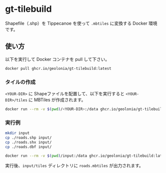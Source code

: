 # gt-tilebuild

Shapefile（.shp）を Tippecanoe を使って `.mbtiles` に変換する Docker 環境です。

## 使い方

以下を実行して Docker コンテナを pull して下さい。
```bash
docker pull ghcr.io/geolonia/gt-tilebuild:latest
```

### タイルの作成
`<YOUR-DIR>` に Shapeファイルを配置して、以下を実行すると `<YOUR-DIR>/tiles` に MBTiles が作成されます。

```bash
docker run --rm -v $(pwd)/<YOUR-DIR>:/data ghcr.io/geolonia/gt-tilebuild:latest
```


### 実行例

```bash
mkdir input
cp ./roads.shp input/
cp ./roads.shx input/
cp ./roads.dbf input/

docker run --rm -v $(pwd)/input:/data ghcr.io/geolonia/gt-tilebuild:latest
```

実行後、`input/tiles` ディレクトリに `roads.mbtiles` が出力されます。

